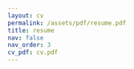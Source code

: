 ```yaml
---
layout: cv
permalink: /assets/pdf/resume.pdf
title: resume
nav: false
nav_order: 3
cv_pdf: cv.pdf
---
```

